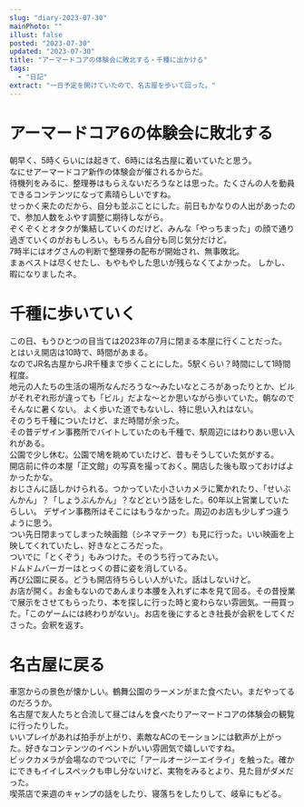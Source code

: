 ```yaml
---
slug: "diary-2023-07-30"
mainPhoto: ""
illust: false
posted: "2023-07-30"
updated: "2023-07-30"
title: "アーマードコアの体験会に敗北する・千種に出かける"
tags:
  - "日記"
extract: "一日予定を開けていたので、名古屋を歩いて回った。"
---
```

# アーマードコア6の体験会に敗北する
朝早く、5時くらいには起きて、6時には名古屋に着いていたと思う。  
なにせアーマードコア新作の体験会が催されるからだ。  
待機列をみるに、整理券はもらえないだろうなとは思った。たくさんの人を動員できるコンテンツになって素晴らしいですね。  
せっかく来たのだから、自分も並ぶことにした。前日もかなりの人出があったので、参加人数をふやす調整に期待しながら。  
ぞくぞくとオタクが集結していくのだけど、みんな「やっちまった」の顔で通り過ぎていくのがおもしろい。もちろん自分も同じ気分だけど。  
7時半にはオグさんの判断で整理券の配布が開始され、無事敗北。  
まぁベストは尽くせたし、もやもやした思いが残らなくてよかった。
しかし、暇になりましたネ。
# 千種に歩いていく
この日、もうひとつの目当ては2023年の7月に閉まる本屋に行くことだった。  
とはいえ開店は10時で、時間があまる。  
なのでJR名古屋からJR千種まで歩くことにした。5駅くらい？時間にして1時間程度。  
地元の人たちの生活の場所なんだろうな〜みたいなところがあったりとか、ビルがそれぞれ形が違っても「ビル」だよな〜とか思いながら歩いていた。朝なのでそんなに暑くない。 
よく歩いた道でもないし、特に思い入れはない。  
そのうち千種についたけど、まだ時間が余った。  
その昔デザイン事務所でバイトしていたのも千種で、駅周辺にはわりあい思い入れがある。  
公園で少し休む。公園で鳩を眺めていたけど、昔もそうしていた気がする。  
開店前に件の本屋「正文館」の写真を撮っておく。開店した後も取っておけばよかったかな。  
おじさんに話しかけられる。つかっていた小さいカメラに驚かれたり、「せいぶんかん」？「しょうぶんかん」？などという話をした。60年以上営業していたらしい。
デザイン事務所はそこにはもうなかった。周辺のお店も少しずつ違うように思う。  
つい先日閉まってしまった映画館（シネマテーク）も見に行った。いい映画を上映してくれていたし、好きなところだった。  
ついでに「とくぞう」もみつけた。そのうち行ってみたい。  
ドムドムバーガーはとっくの昔に姿を消している。  
再び公園に戻る。どうも開店待ちらしい人がいた。話はしないけど。  
お店が開く。お金もないのであんまり本腰を入れずに本を見て回る。その昔授業で展示をさせてもらったり、本を探しに行った時と変わらない雰囲気。一冊買った。「このゲームには終わりがない」。お店を後にするとき社長が会釈をしてくださった。会釈を返す。
# 名古屋に戻る
車窓からの景色が懐かしい。鶴舞公園のラーメンがまた食べたい。まだやってるのだろうか。  
名古屋で友人たちと合流して昼ごはんを食べたりアーマードコアの体験会の観覧に行ったりした。  
いいプレイがあれば拍手が上がり、素敵なACのモーションには歓声が上がった。好きなコンテンツのイベントがいい雰囲気で嬉しいですね。  
ビックカメラが会場なのでついでに「アールオージーエイライ」を触った。確かにできもイイしスペックも申し分ないけど、実物をみるとより、見た目がダメだった。  
喫茶店で来週のキャンプの話をしたり、寝落ちをしたりして、岐阜にもどる。
